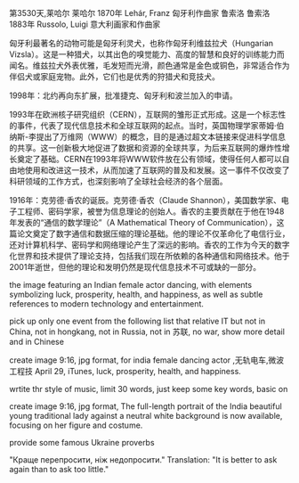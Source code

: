 
第3530天,莱哈尔 莱哈尔 1870年
Lehár, Franz 匈牙利作曲家 鲁索洛
鲁索洛 1883年
Russolo, Luigi 意大利画家和作曲家

匈牙利最著名的动物可能是匈牙利灵犬，也称作匈牙利维兹拉犬（Hungarian Vizsla）。这是一种猎犬，以其出色的嗅觉能力、高度的智慧和良好的训练能力而闻名。维兹拉犬外表优雅，毛发短而光滑，颜色通常是金色或铜色，非常适合作为伴侣犬或家庭宠物。此外，它们也是优秀的狩猎犬和竞技犬。

1998年：北约再向东扩展，批准捷克、匈牙利和波兰加入的申请。


1993年在欧洲核子研究组织（CERN），互联网的雏形正式形成。这是一个标志性的事件，代表了现代信息技术和全球互联网的起点。当时，英国物理学家蒂姆·伯纳斯-李提出了万维网（WWW）的概念，目的是通过超文本链接来促进科学信息的共享。这一创新极大地促进了数据和资源的全球共享，为后来互联网的爆炸性增长奠定了基础。CERN在1993年将WWW软件放在公有领域，使得任何人都可以自由地使用和改进这一技术，从而加速了互联网的普及和发展。这一事件不仅改变了科研领域的工作方式，也深刻影响了全球社会经济的各个层面。
 

1916年：克劳德·香农的诞辰。克劳德·香农（Claude Shannon），美国数学家、电子工程师、密码学家，被誉为信息理论的创始人。香农的主要贡献在于他在1948年发表的“通信的数学理论”（A Mathematical Theory of Communication），这篇论文奠定了数字通信和数据压缩的理论基础。他的理论不仅革命化了电信行业，还对计算机科学、密码学和网络理论产生了深远的影响。香农的工作为今天的数字化世界和技术提供了理论支持，包括我们现在所依赖的各种通信和网络技术。他于2001年逝世，但他的理论和发明仍然是现代信息技术不可或缺的一部分。


the image featuring an Indian female actor dancing, with elements symbolizing luck, prosperity, health, and happiness, as well as subtle references to modern technology and entertainment.

pick up  only one event  from the following list that relative IT but not in China, not in hongkang, not in Russia, not in 苏联, no war, show more detail and in Chinese 

create image 9:16, jpg format, for india female dancing actor ,无轨电车,微波工程技 April 29, iTunes, luck, prosperity, health, and happiness.



wrtite thr style of music, limit 30 words, just keep some key words, basic on
 
 create image 9:16, jpg format,  The full-length portrait of the India beautiful young traditional lady against a neutral white background is now available, focusing on her figure and costume.

provide some famous Ukraine proverbs  

"Краще перепросити, ніж недопросити."
Translation: "It is better to ask again than to ask too little."
 